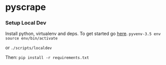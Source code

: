 # pyscrape

### Setup Local Dev
Install python, virtualenv and deps. To get started go [here](https://realpython.com/blog/python/flask-by-example-part-1-project-setup).
`pyvenv-3.5 env`
`source env/bin/activate`

or `./scripts/localdev`

Then: `pip install -r requirements.txt`
